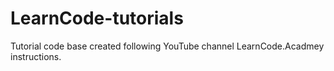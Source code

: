 # LearnCode-tutorials
Tutorial code base created following YouTube channel LearnCode.Acadmey instructions.
